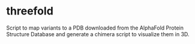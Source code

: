 # threefold
Script to map variants to a PDB downloaded from the AlphaFold Protein Structure Database and generate a chimera script to visualize them in 3D.
